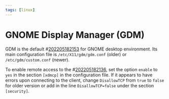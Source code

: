 ```yaml
---
tags: [linux]
---
```


# GNOME Display Manager (GDM)

GDM is the default #[202205182153](202205182153.md) for GNOME desktop environment. Its main
configuration file is `/etc/X11/gdm/gdm.conf` (older) or `/etc/gdm/custom.conf`
(newer).

To enable remote access to the #[202205182136](202205182136.md), set the option `enable` to
`yes` in the section `[xdmcp]` in the configuration file. If it appears to have
errors upon connecting to the client, change `DisallowTCP` from `true` to
`false` for older version or add in the line `DisallowTCP=false` under the
section `[security]`.
